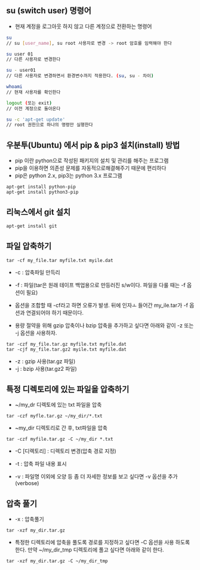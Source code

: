 ## su (switch user) 명령어
- 현재 계정을 로그아웃 하지 않고 다른 계정으로 전환하는 명령어
```bash
su
// su [user_name], su root 사용자로 변경 -> root 암호를 임력해야 한다

su user 01
// 다른 사용자로 변경한다

su - user01
// 다른 사용자로 변경하면서 환경변수까지 적용한다. (su, su - 차이)

whoami
// 현재 사용자를 확인한다

logout (또는 exit)
// 이전 계정으로 돌아온다

su -c 'apt-get update'
// root 권한으로 하나의 명령만 실행한다
``` 

## 우분투(Ubuntu) 에서 pip & pip3 설치(install) 방법
- pip 이란 python으로 작성된 패키지의 설치 및 관리를 해주는 프로그램
- pip을 이용하면 의존성 문제를 자동적으로해결해주기 때문에 편리하다
- pip은 python 2.x, pip3는 python 3.x 프로그램
```
apt-get install python-pip
apt-get install python3-pip
```

## 리눅스에서 git 설치
```bash
apt-get install git
```

## 파일 압축하기
```
tar -cf my_file.tar myfile.txt myile.dat
```
 - -c : 압축파일 만득리
 - -f : 파일(tar은 원래 테이프 백업용으로 만등러진 s/w이다. 파일을 다룰 때는 -f 옵션이 필요)
 - 옵션을 조합할 때 -cf라고 하면 오류가 발생. 뒤에 인자ㅗ 들어간 my_ile.tar가 -f 옵션과 연결되어야 하기 때문이다.

 - 용량 절약을 위해 gzip 압축이나 bzip 압축을 추가하고 싶다면 아래와 같이 -z 또는 -j 옵션을 사용하자.
```
tar -czf my_file.tar.gz myfile.txt myfile.dat
tar -cjf my_file.tar.gz2 myile.txt myfile.dat
```
 - -z : gzip 사용(tar.gz 파일)
 - -j : bzip 사용(tar.gz2 파일)

## 특정 디렉토리에 있는 파일을 압축하기
 - ~/my_dr 디렉토에 있는 txt 파일을 압축

```
tar -czf myfle.tar.gz ~/my_dir/*.txt
```
 - ~my_dir 디렉토리로 간 후, txt파일을 압축
```
tar -czf myfile.tar.gz -C ~/my_dir *.txt
```

 - -C [디렉토리] : 디렉토리 변경(압축 경로 지정)

 - -t : 압축 파일 내용 표시
 - -v : 파일명 이외에 오양 등 좀 더 자세한 정보를 보고 싶다면 -v 옵션을 추가(verbose)

## 압축 풀기
 - -x : 압축풀기
```
tar -xzf my_dir.tar.gz
```
 - 특정한 디렉토리에 압축을 풀도록 경로를 지정하고 싶다면 -C 옵션을 사용 하도록 한다. 만약 ~/my_dir_tmp 디렉토리에 풀고 싶다면 아래와 같이 한다.
```
tar -xzf my_dir.tar.gz -C ~/my_dir_tmp
```

